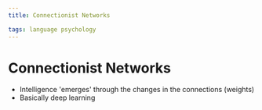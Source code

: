 ```yaml
---
title: Connectionist Networks

tags: language psychology 
---
```


# Connectionist Networks
- Intelligence 'emerges' through the changes in the connections (weights)
- Basically deep learning




